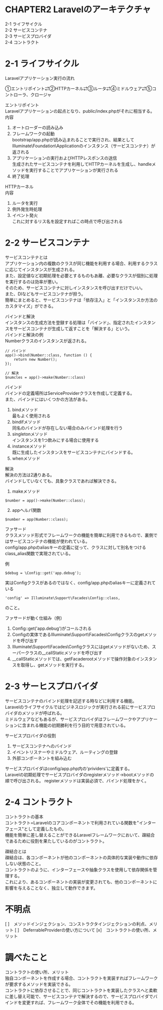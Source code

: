 # CHAPTER2 Laravelのアーキテクチャ
2-1 ライフサイクル  
2-2 サービスコンテナ  
2-3 サービスプロバイダ  
2-4 コントラクト

# 2-1 ライフサイクル
Laravelアプリケーション実行の流れ

①エントリポイント⇄②HTTPカーネル⇄③ルータ⇄④ミドルウェア⇄⑤コントローラ、クロージャ

エントリポイント  
Laravelアプリケーションの起点となり、public/index.phpがそれに相当する。  
内容  
1. オートローダーの読み込み
2. フレームワークの起動  
bootstrap/app.phpが読み込まれることで実行され、結果としてIlluminate\Foundation\Applicationのインスタンス（サービスコンテナ）が返される
3. アプリケーションの実行およびHTTPレスポンスの送信  
生成されたサービスコンテナを利用してHTTPカーネルを生成し、handleメソッドを実行することでアプリケーションが実行される
4. 終了処理

HTTPカーネル  
内容  
1. ルータを実行
2. 例外発生時処理
3. イベント発火  
これに対するリス名を設定すればこの時点で呼び出される

# 2-2 サービスコンテナ
サービスコンテナとは  
アプリケーション内の複数のクラスが同じ機能を利用する場合、利用するクラスに応じてインスタンスが生成される。  
また、設定値など初期処理を必要とするものもあ離、必要なクラスが個別に処理を実行するのは効率が悪い。  
そのため、サービスコンテナに対しインスタンスを呼び出すだけでいい。  
また、DIなどもサービスコンテナが担う。  
簡単にまとめると、サービスコンテナは「依存注入」と「インスタンスか方法のカスタマイズ」ができる。

バインドと解決  
インスタンスの生成方法を登録する処理は「バインド」、指定されたインスタンスをサービスコンテナが生成して返すことを「解決する」という。  
バインドと解決の例  
Numberクラスのインスタンスが返される。
```
// バインド
app()->bind(Number::class, function () {
    return new Number();
});

// 解決
$numcles = app()->make(Number::class)
```

バインド  
バインドの定義場所はServiceProviderクラスを作成して定義する。  
また、バインドにはいくつかの方法がある。
1. bindメソッド  
最もよく使用される
2. bindifメソッド  
同名のバインドが存在しない場合のみバインド処理を行う
3. singletonメソッド  
インスタンスを1つ飲みにする場合に使用する
4. instanceメソッド  
既に生成したインスタンスをサービスコンテナにバインドする。
5. whenメソッド

解決  
解決の方法は2通りある。  
バインドしていなくても、具象クラスであれば解決できる。
1. makeメソッド
```
$number = app()->make(Number::class);
```
2. appヘルパ関数
```
$number = app(Number::class);
```

ファサード  
クラスメソッド形式でフレームワークの機能を簡単に利用できるもので、裏側ではサービスコンテナの機能が使われている。  
config/app.phpのaliasキーの定義に従って、クラスに対して別名をつけるclass_alias関数で実現されている。  

例
```
$debug = \Config::get('app.debug');
```
実はConfigクラスがあるのではなく、config/app.phpのaliasキーに定義されている
```
'config' => Illuminate\Support\Facades\Config::class,
```
のこと。

ファサードが動く仕組み（例）  
1. Config::get('app.debug')がコールされる
2. Configの実体であるIlluminate\Support\Facades\Configクラスのgetメソッドを呼び出す
3. Illuminate\Support\Facades\Configクラスにはgetメソッドがないため、スーパークラスの__callStaticメソッドを呼び出す
4. __callStaticメソッドでは、getFacaderootメソッドで操作対象のインスタンスを取得し、getメソッドを実行する。

# 2-3 サーヒスプロバイダ
サービスコンテナのバインド処理を記述する時などに利用する機能。  
Laravelのライフサイクルではビジネスロジックが実行される前にサービスプロバイダのメソッドが呼ばれる。  
ミドルウェアなどもあるが、サービスプロバイダはフレームワークやアプリケーションに含まれる機能の初期勝利を行う目的で用意されている。

サービスプロバイダの役割  
1. サービスコンテナへのバインド
2. イベントリスナーやミドルウェア、ルーティングの登録
3. 外部コンポーネントを組み込む

サービスプロバイダはconfig/app.php内の'prividers'に定義する。  
Laravelの初期処理でサービスプロバイダのregisterメソッド→bootメソッドの順で呼び出される。
registerメソッドは実装必須で、バインド処理をかく。

# 2-4 コントラクト
コントラクトの基本  
コントラクト=Laravelのコアコンポーネントで利用されている関数を"インターフェース"として定義したもの。  
機能を簡単に差し替えることができるLaravelフレームワークにおいて、疎結合であるために役割を果たしているのがコントラクト。  

疎結合とは  
疎結合は、各コンポーネントが他のコンポーネントの具体的な実装や動作に依存しない状態のこと。  
コントラクトのように、インターフェースや抽象クラスを使用して依存関係を管理する。  
これにより、あるコンポーネントの実装が変更されても、他のコンポーネントに影響を与えることなく、独立して動作できます。





# 不明点
[ ]　メソッドインジェクション、コンストラクタインジェクションの利点、メリット
[ ]　DeferrableProviderの使い方について
[x]　コントラクトの使い所、メリット

# 調べたこと
コントラクトの使い所、メリット  
独自コンポーネントを作成する場合、コントラクトを実装すればフレームワークが要求するメソッドを実装できる。  
コントラクトに依存させることで、同じコントラクトを実装したクラスへと柔軟に差し替え可能で、サービスコンテナで解決するので、サービスプロバイダでバインドを変更すれば、フレームワーク全体でその機能を利用できる。

